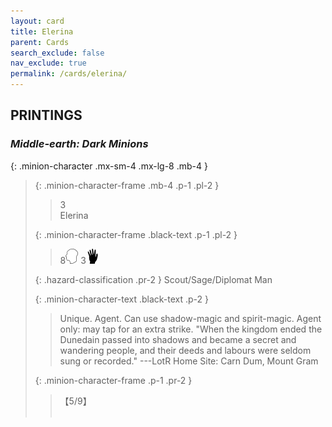```yaml
---
layout: card
title: Elerina
parent: Cards
search_exclude: false
nav_exclude: true
permalink: /cards/elerina/
---
```


## PRINTINGS


### _Middle-earth: Dark Minions_

{: .minion-character .mx-sm-4 .mx-lg-8 .mb-4 }
> {: .minion-character-frame .mb-4 .p-1 .pl-2 }
> > <div class="hazard-mp">3</div>
> > <div class="card-name">Elerina</div>
>
> {: .minion-character-frame .black-text .p-1 .pl-2 }
> > 8![](/assets/images/mind.svg) 3![](/assets/images/di.svg)
>
> {: .hazard-classification .pr-2 }
> Scout/Sage/Diplomat Man
>
> {: .minion-character-text .black-text .p-2 }
> > Unique. Agent. Can use shadow-magic and spirit-magic. Agent only: may tap for an extra strike.  "When the kingdom ended the Dunedain passed into shadows and became a secret and wandering people, and their deeds and labours were seldom sung or recorded." ---LotR  Home Site: Carn Dum, Mount Gram  
>
> {: .minion-character-frame .p-1 .pr-2 }
> > <div class="card-shield">【5/9】</div>
> > <div class="card-corruption-white">&nbsp;</div>
